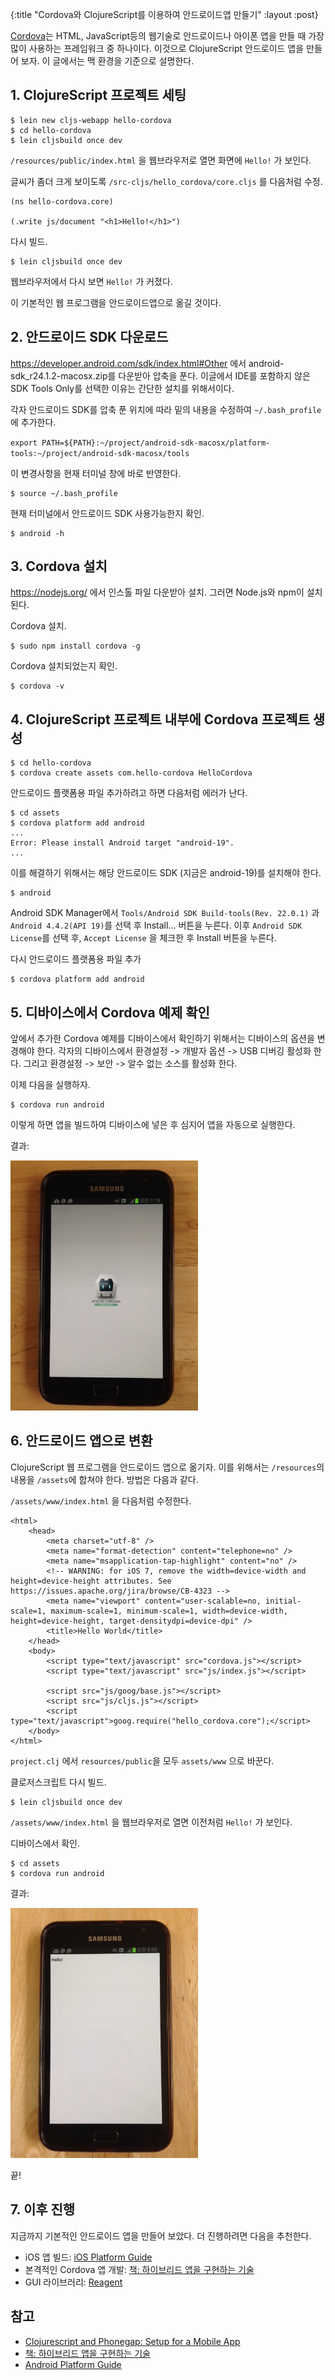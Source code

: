 {:title "Cordova와 ClojureScript를 이용하여 안드로이드앱 만들기"
 :layout :post}

[Cordova](http://cordova.apache.org/)는 HTML, JavaScript등의 웹기술로 안드로이드나 아이폰 앱을 만들 때 가장 많이 사용하는 프레임워크 중 하나이다. 이것으로 ClojureScript 안드로이드 앱을 만들어 보자. 이 글에서는 맥 환경을 기준으로 설명한다.

## 1. ClojureScript 프로젝트 세팅

```
$ lein new cljs-webapp hello-cordova
$ cd hello-cordova
$ lein cljsbuild once dev
```

`/resources/public/index.html` 을 웹브라우저로 열면 화면에 `Hello!` 가 보인다.

글씨가 좀더 크게 보이도록 `/src-cljs/hello_cordova/core.cljs` 를 다음처럼 수정.

```
(ns hello-cordova.core)

(.write js/document "<h1>Hello!</h1>")
```

다시 빌드.

```
$ lein cljsbuild once dev
```

웹브라우저에서 다시 보면 `Hello!` 가 커졌다.

이 기본적인 웹 프로그램을 안드로이드앱으로 옮길 것이다.

## 2. 안드로이드 SDK 다운로드

<https://developer.android.com/sdk/index.html#Other> 에서 android-sdk_r24.1.2-macosx.zip를 다운받아 압축을 푼다. 이글에서 IDE를 포함하지 않은 SDK Tools Only를 선택한 이유는 간단한 설치를 위해서이다.

각자 안드로이드 SDK를 압축 푼 위치에 따라 밑의 내용을 수정하여 `~/.bash_profile`에 추가한다. 

`export PATH=${PATH}:~/project/android-sdk-macosx/platform-tools:~/project/android-sdk-macosx/tools`

이 변경사항을 현재 터미널 창에 바로 반영한다.

```
$ source ~/.bash_profile
```

현재 터미널에서 안드로이드 SDK 사용가능한지 확인.

```
$ android -h
```

## 3. Cordova 설치

<https://nodejs.org/> 에서 인스톨 파일 다운받아 설치. 그러면 Node.js와 npm이 설치된다.

Cordova 설치.

```
$ sudo npm install cordova -g
```

Cordova 설치되었는지 확인.

```
$ cordova -v
```

## 4. ClojureScript 프로젝트 내부에 Cordova 프로젝트 생성

```
$ cd hello-cordova
$ cordova create assets com.hello-cordova HelloCordova
```

안드로이드 플랫폼용 파일 추가하려고 하면 다음처럼 에러가 난다.

```
$ cd assets
$ cordova platform add android
...
Error: Please install Android target "android-19".
...
``` 

이를 해결하기 위해서는 해당 안드로이드 SDK (지금은 android-19)를 설치해야 한다.

```
$ android
```

Android SDK Manager에서 `Tools/Android SDK Build-tools(Rev. 22.0.1)` 과 `Android 4.4.2(API 19)`를 선택 후 Install... 버튼을 누른다. 이후 `Android SDK License`를 선택 후, `Accept License` 을 체크한 후 Install 버튼을 누른다.

다시 안드로이드 플랫폼용 파일 추가

```
$ cordova platform add android
``` 

## 5. 디바이스에서 Cordova 예제 확인

앞에서 추가한 Cordova 예제를 디바이스에서 확인하기 위해서는 디바이스의 옵션을 변경해야 한다. 각자의 디바이스에서 환경설정 -> 개발자 옵션 -> USB 디버깅 활성화 한다. 그리고 환경설정 -> 보안 -> 알수 없는 소스를 활성화 한다. 

이제 다음을 실행하자.

```
$ cordova run android
```

이렇게 하면 앱을 빌드하여 디바이스에 넣은 후 심지어 앱을 자동으로 실행한다.

결과:

<img src="/img/2015-04-12-post/img1.jpg" width="300">

## 6. 안드로이드 앱으로 변환  

ClojureScript 웹 프로그램을 안드로이드 앱으로 옮기자. 이를 위해서는 `/resources`의 내용을 `/assets`에 합쳐야 한다. 방법은 다음과 같다.

`/assets/www/index.html` 을 다음처럼 수정한다.

```
<html>
    <head>
        <meta charset="utf-8" />
        <meta name="format-detection" content="telephone=no" />
        <meta name="msapplication-tap-highlight" content="no" />
        <!-- WARNING: for iOS 7, remove the width=device-width and height=device-height attributes. See https://issues.apache.org/jira/browse/CB-4323 -->
        <meta name="viewport" content="user-scalable=no, initial-scale=1, maximum-scale=1, minimum-scale=1, width=device-width, height=device-height, target-densitydpi=device-dpi" />
        <title>Hello World</title>
    </head>
    <body>
        <script type="text/javascript" src="cordova.js"></script>
        <script type="text/javascript" src="js/index.js"></script>

        <script src="js/goog/base.js"></script>
        <script src="js/cljs.js"></script>
        <script type="text/javascript">goog.require("hello_cordova.core");</script>
    </body>
</html>
```

`project.clj` 에서 `resources/public`을 모두 `assets/www` 으로 바꾼다.

클로저스크립트 다시 빌드.

```
$ lein cljsbuild once dev
```

`/assets/www/index.html` 을 웹브라우저로 열면 이전처럼 `Hello!` 가 보인다.

디바이스에서 확인.

```
$ cd assets
$ cordova run android
```

결과:

<img src="/img/2015-04-12-post/img2.jpg" width="300">

끝!

## 7. 이후 진행

지금까지 기본적인 안드로이드 앱을 만들어 보았다. 더 진행하려면 다음을 추천한다.

- iOS 앱 빌드: [iOS Platform Guide](http://cordova.apache.org/docs/en/4.0.0/guide_platforms_ios_index.md.html#iOS%20Platform%20Guide)
- 본격적인 Cordova 앱 개발: [책: 하이브리드 앱을 구현하는 기술](http://www.yes24.com/24/goods/16669540)
- GUI 라이브러리: [Reagent](http://reagent-project.github.io/)

## 참고
- [Clojurescript and Phonegap: Setup for a Mobile App](https://judithmassa.wordpress.com/2014/06/13/clojurescript-and-phonegap-setup-for-a-mobile-app/)
- [책: 하이브리드 앱을 구현하는 기술](http://www.yes24.com/24/goods/16669540)
- [Android Platform Guide](http://cordova.apache.org/docs/en/4.0.0/guide_platforms_android_index.md.html#Android%20Platform%20Guide)